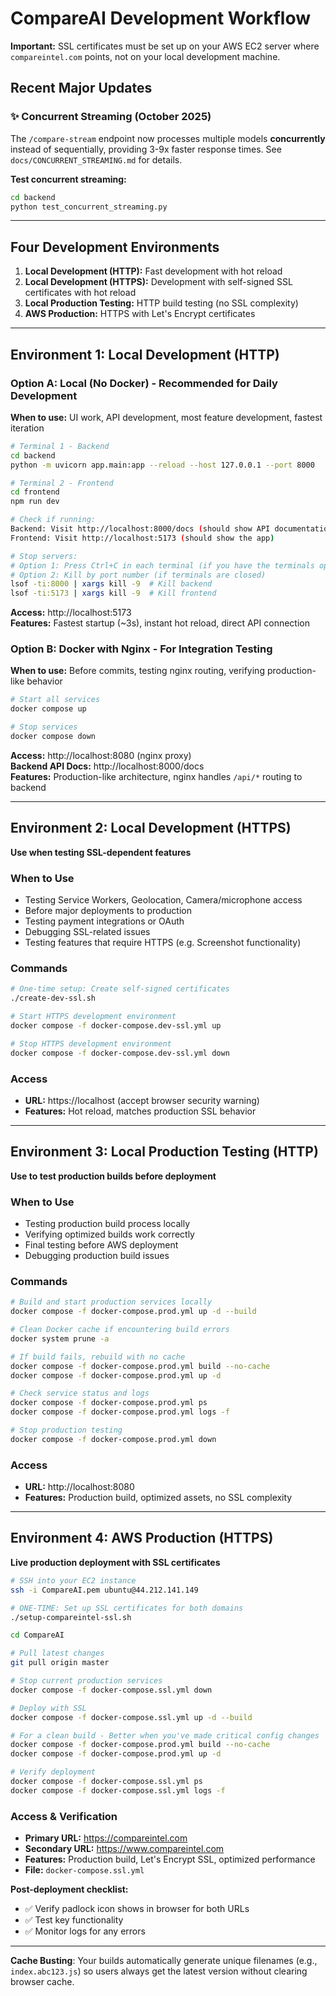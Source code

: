 # CompareAI Development Workflow

**Important:** SSL certificates must be set up on your AWS EC2 server where `compareintel.com` points, not on your local development machine.

## Recent Major Updates

### ✨ Concurrent Streaming (October 2025)

The `/compare-stream` endpoint now processes multiple models **concurrently** instead of sequentially, providing 3-9x faster response times. See `docs/CONCURRENT_STREAMING.md` for details.

**Test concurrent streaming:**

```bash
cd backend
python test_concurrent_streaming.py
```

---

## Four Development Environments

1. **Local Development (HTTP):** Fast development with hot reload
2. **Local Development (HTTPS):** Development with self-signed SSL certificates with hot reload
3. **Local Production Testing:** HTTP build testing (no SSL complexity)
4. **AWS Production:** HTTPS with Let's Encrypt certificates

---

## Environment 1: Local Development (HTTP)

### Option A: Local (No Docker) - Recommended for Daily Development

**When to use:** UI work, API development, most feature development, fastest iteration

```bash
# Terminal 1 - Backend
cd backend
python -m uvicorn app.main:app --reload --host 127.0.0.1 --port 8000

# Terminal 2 - Frontend
cd frontend
npm run dev

# Check if running:
Backend: Visit http://localhost:8000/docs (should show API documentation)
Frontend: Visit http://localhost:5173 (should show the app)

# Stop servers:
# Option 1: Press Ctrl+C in each terminal (if you have the terminals open)
# Option 2: Kill by port number (if terminals are closed)
lsof -ti:8000 | xargs kill -9  # Kill backend
lsof -ti:5173 | xargs kill -9  # Kill frontend
```

**Access:** http://localhost:5173  
**Features:** Fastest startup (~3s), instant hot reload, direct API connection

### Option B: Docker with Nginx - For Integration Testing

**When to use:** Before commits, testing nginx routing, verifying production-like behavior

```bash
# Start all services
docker compose up

# Stop services
docker compose down
```

**Access:** http://localhost:8080 (nginx proxy)  
**Backend API Docs:** http://localhost:8000/docs  
**Features:** Production-like architecture, nginx handles `/api/*` routing to backend

---

## Environment 2: Local Development (HTTPS)

**Use when testing SSL-dependent features**

### When to Use

- Testing Service Workers, Geolocation, Camera/microphone access
- Before major deployments to production
- Testing payment integrations or OAuth
- Debugging SSL-related issues
- Testing features that require HTTPS (e.g. Screenshot functionality)

### Commands

```bash
# One-time setup: Create self-signed certificates
./create-dev-ssl.sh

# Start HTTPS development environment
docker compose -f docker-compose.dev-ssl.yml up

# Stop HTTPS development environment
docker compose -f docker-compose.dev-ssl.yml down
```

### Access

- **URL:** https://localhost (accept browser security warning)
- **Features:** Hot reload, matches production SSL behavior

---

## Environment 3: Local Production Testing (HTTP)

**Use to test production builds before deployment**

### When to Use

- Testing production build process locally
- Verifying optimized builds work correctly
- Final testing before AWS deployment
- Debugging production build issues

### Commands

```bash
# Build and start production services locally
docker compose -f docker-compose.prod.yml up -d --build

# Clean Docker cache if encountering build errors
docker system prune -a

# If build fails, rebuild with no cache
docker compose -f docker-compose.prod.yml build --no-cache
docker compose -f docker-compose.prod.yml up -d

# Check service status and logs
docker compose -f docker-compose.prod.yml ps
docker compose -f docker-compose.prod.yml logs -f

# Stop production testing
docker compose -f docker-compose.prod.yml down
```

### Access

- **URL:** http://localhost:8080
- **Features:** Production build, optimized assets, no SSL complexity

---

## Environment 4: AWS Production (HTTPS)

**Live production deployment with SSL certificates**

```bash
# SSH into your EC2 instance
ssh -i CompareAI.pem ubuntu@44.212.141.149

# ONE-TIME: Set up SSL certificates for both domains
./setup-compareintel-ssl.sh

cd CompareAI

# Pull latest changes
git pull origin master

# Stop current production services
docker compose -f docker-compose.ssl.yml down

# Deploy with SSL
docker compose -f docker-compose.ssl.yml up -d --build

# For a clean build - Better when you've made critical config changes
docker compose -f docker-compose.prod.yml build --no-cache
docker compose -f docker-compose.prod.yml up -d

# Verify deployment
docker compose -f docker-compose.ssl.yml ps
docker compose -f docker-compose.ssl.yml logs -f

```

### Access & Verification

- **Primary URL:** https://compareintel.com
- **Secondary URL:** https://www.compareintel.com
- **Features:** Production build, Let's Encrypt SSL, optimized performance
- **File:** `docker-compose.ssl.yml`

**Post-deployment checklist:**

- ✅ Verify padlock icon shows in browser for both URLs
- ✅ Test key functionality
- ✅ Monitor logs for any errors

---

**Cache Busting**: Your builds automatically generate unique filenames (e.g., `index.abc123.js`) so users always get the latest version without clearing browser cache.
